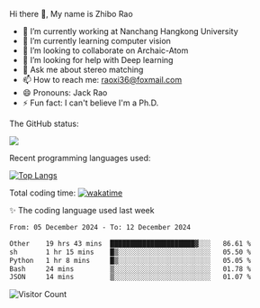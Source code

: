 Hi there 👋, My name is Zhibo Rao
- 🔭 I’m currently working at Nanchang Hangkong University
- 🌱 I’m currently learning computer vision
- 👯 I’m looking to collaborate on Archaic-Atom
- 🤔 I’m looking for help with Deep learning
- 💬 Ask me about stereo matching
- 📫 How to reach me: raoxi36@foxmail.com
- 😄 Pronouns: Jack Rao
- ⚡ Fun fact: I can't believe I'm a Ph.D.

The GitHub status:

![](https://github-readme-stats.vercel.app/api?username=ZhiboRao)

Recent programming languages used:

[![Top Langs](https://github-readme-stats.vercel.app/api/top-langs/?username=ZhiboRao&layout=compact)](https://github.com/anuraghazra/github-readme-stats)

Total coding time: [![wakatime](https://wakatime.com/badge/user/51ec5ec7-4742-4243-9eea-732ade32c0b7.svg)](https://wakatime.com/@51ec5ec7-4742-4243-9eea-732ade32c0b7)

✨ The coding language used last week 
<!--START_SECTION:waka-->

```txt
From: 05 December 2024 - To: 12 December 2024

Other    19 hrs 43 mins  █████████████████████▓░░░   86.61 %
sh       1 hr 15 mins    █▒░░░░░░░░░░░░░░░░░░░░░░░   05.50 %
Python   1 hr 8 mins     █▒░░░░░░░░░░░░░░░░░░░░░░░   05.05 %
Bash     24 mins         ▒░░░░░░░░░░░░░░░░░░░░░░░░   01.78 %
JSON     14 mins         ▒░░░░░░░░░░░░░░░░░░░░░░░░   01.07 %
```

<!--END_SECTION:waka-->

![Visitor Count](https://profile-counter.glitch.me/Raohaocheng/count.svg)
